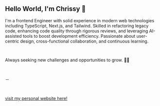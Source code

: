 ## Hello World, I'm Chrissy 👋

I'm a frontend Engineer with solid experience in modern web technologies including TypeScript, Next.js, and Tailwind. Skilled in refactoring legacy code, enhancing code quality through rigorous reviews, and leveraging AI-assisted tools to boost development efficiency. Passionate about user-centric design, cross-functional collaboration, and continuous learning.

<br>

Always seeking new challenges and opportunities to grow. 👨‍💻

<br>

－

<br>

[visit my personal website here!](https://personal-webpage-tau-ten.vercel.app)


<!-- [LinkedIn](https://www.linkedin.com/in/chrissy-hsu-999703227/) -->
<!-- Currently working on **React Native** using Expo. -->
<!-- <br> -->
<!-- I'm a frontend engineer with one year of internship experience at [MaiCoin](https://group.maicoin.com/). -->
<!-- Recently interested on DApps. -->

<!--
#### My Smart Contract :
> Using Remix IDE to built Smart Contracts and deploy to Ethereum Testnet Kintsugi and Rinkeby.<br>
> Metamask Address: [0x530a17E61B8B0f34Bf2521c78e2fcD1df8365582](https://rinkeby.etherscan.io/address/0x530a17e61b8b0f34bf2521c78e2fcd1df8365582)<br>
-->

<!-- (https://explorer.kintsugi.themerge.dev/address/0x530a17E61B8B0f34Bf2521c78e2fcD1df8365582/transactions)<br> -->

<!--
- 🔭 I’m currently working on ...
- 🌱 I’m currently learning ...
- 👯 I’m looking to collaborate on ...
- 🤔 I’m looking for help with ...
- 💬 Ask me about ...
- 📫 How to reach me: ...
- 😄 Pronouns: ...
- ⚡ Fun fact: ...
-->
